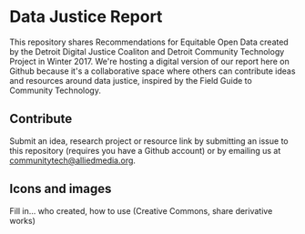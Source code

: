 # Data Justice Report

This repository shares Recommendations for Equitable Open Data created by the Detroit Digital Justice Coaliton and Detroit Community Technology Project in Winter 2017. We're hosting a digital version of our report here on Github because it's a collaborative space where others can contribute ideas and resources around data justice, inspired by the Field Guide to Community Technology.

## Contribute

Submit an idea, research project or resource link by submitting an issue to this repository (requires you have a Github account) or by emailing us at communitytech@alliedmedia.org.

## Icons and images

Fill in... who created, how to use (Creative Commons, share derivative works)
